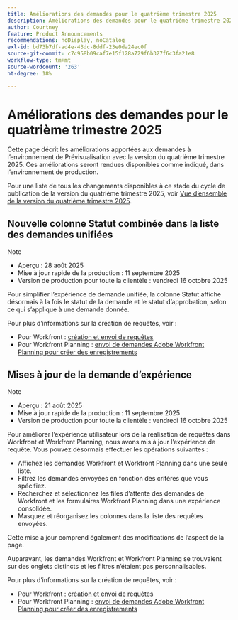 ```yaml
---
title: Améliorations des demandes pour le quatrième trimestre 2025
description: Améliorations des demandes pour le quatrième trimestre 2025
author: Courtney
feature: Product Announcements
recommendations: noDisplay, noCatalog
exl-id: bd73b7df-ad4e-43dc-8ddf-23e0da24ec0f
source-git-commit: c7c958b09caf7e15f128a729f6b327f6c3fa21e8
workflow-type: tm+mt
source-wordcount: '263'
ht-degree: 18%

---
```


# Améliorations des demandes pour le quatrième trimestre 2025

Cette page décrit les améliorations apportées aux demandes à l’environnement de Prévisualisation avec la version du quatrième trimestre 2025. Ces améliorations seront rendues disponibles comme indiqué, dans l’environnement de production.

Pour une liste de tous les changements disponibles à ce stade du cycle de publication de la version du quatrième trimestre 2025, voir [Vue d’ensemble de la version du quatrième trimestre 2025](/help/quicksilver/product-announcements/product-releases/25-q4-release-activity/25-q4-release-overview.md).

## Nouvelle colonne Statut combinée dans la liste des demandes unifiées

>[!NOTE]
>
>* Aperçu : 28 août 2025
>* Mise à jour rapide de la production : 11 septembre 2025
>* Version de production pour toute la clientèle : vendredi 16 octobre 2025

Pour simplifier l’expérience de demande unifiée, la colonne Statut affiche désormais à la fois le statut de la demande et le statut d’approbation, selon ce qui s’applique à une demande donnée.

Pour plus d’informations sur la création de requêtes, voir :

* Pour Workfront : [création et envoi de requêtes](/help/quicksilver/manage-work/requests/create-requests/create-submit-requests.md)
* Pour Workfront Planning : [envoi de demandes Adobe Workfront Planning pour créer des enregistrements](/help/quicksilver/planning/requests/submit-requests.md)

## Mises à jour de la demande d’expérience

>[!NOTE]
>
>* Aperçu : 21 août 2025
>* Mise à jour rapide de la production : 11 septembre 2025
>* Version de production pour toute la clientèle : vendredi 16 octobre 2025

Pour améliorer l’expérience utilisateur lors de la réalisation de requêtes dans Workfront et Workfront Planning, nous avons mis à jour l’expérience de requête. Vous pouvez désormais effectuer les opérations suivantes :

* Affichez les demandes Workfront et Workfront Planning dans une seule liste.
* Filtrez les demandes envoyées en fonction des critères que vous spécifiez.
* Recherchez et sélectionnez les files d’attente des demandes de Workfront et les formulaires Workfront Planning dans une expérience consolidée.
* Masquez et réorganisez les colonnes dans la liste des requêtes envoyées.

Cette mise à jour comprend également des modifications de l’aspect de la page.

Auparavant, les demandes Workfront et Workfront Planning se trouvaient sur des onglets distincts et les filtres n’étaient pas personnalisables.

Pour plus d’informations sur la création de requêtes, voir :

* Pour Workfront : [création et envoi de requêtes](/help/quicksilver/manage-work/requests/create-requests/create-submit-requests.md)
* Pour Workfront Planning : [envoi de demandes Adobe Workfront Planning pour créer des enregistrements](/help/quicksilver/planning/requests/submit-requests.md)
